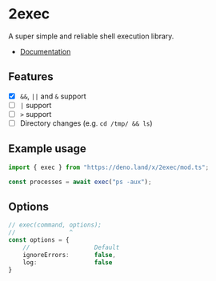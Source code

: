# 2exec
A super simple and reliable shell execution library.
* [Documentation](https://doc.deno.land/https/deno.land/x/2exec/mod.ts)

## Features
- [x] `&&`, `||` and `&` support
- [ ] `|` support
- [ ] `>` support
- [ ] Directory changes (e.g. `cd /tmp/ && ls`)

## Example usage
```typescript
import { exec } from "https://deno.land/x/2exec/mod.ts";

const processes = await exec("ps -aux");
```

## Options
```typescript
// exec(command, options);
//               ^
const options = {
    //                  Default
    ignoreErrors:       false,
    log:                false
}
```
